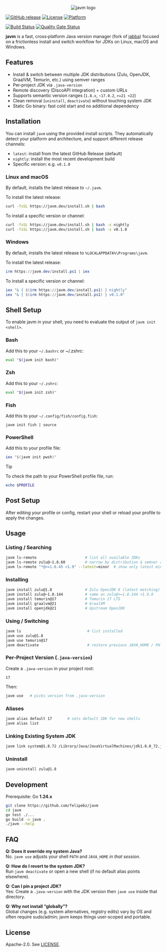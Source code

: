 <p align="center">
<img src="assets/logo.svg" alt="javm logo">
</p>

[![GitHub release](https://img.shields.io/github/v/release/felipebz/javm)](https://github.com/felipebz/javm/releases)
[![License](https://img.shields.io/badge/License-Apache%202.0-blue.svg)](LICENSE)
[![Platform](https://img.shields.io/badge/platform-Linux%20%7C%20macOS%20%7C%20Windows-blue)](README.md)

[![Build Status](https://github.com/felipebz/javm/workflows/Build/badge.svg)](https://github.com/felipebz/javm/actions)
[![Quality Gate Status](https://sonarqube.felipebz.com/api/project_badges/measure?project=javm&metric=alert_status)](https://sonarqube.felipebz.com/dashboard?id=javm)

**javm** is a fast, cross‑platform Java version manager (fork of [jabba](https://github.com/shyiko/jabba)) focused on a frictionless install 
and switch workflow for JDKs on Linux, macOS and Windows.

## Features

- Install & switch between multiple JDK distributions (Zulu, OpenJDK, GraalVM, Temurin, etc.) using semver ranges
- Per‑project JDK via `.java-version`
- Remote discovery (DiscoAPI integration) + custom URLs
- Supports semantic version ranges (`1.8.x`, `~17.0.2`, `>=21 <22`)
- Clean removal (`uninstall`, `deactivate`) without touching system JDK
- Static Go binary: fast cold start and no additional dependency

## Installation

You can install `javm` using the provided install scripts. They automatically detect your platform and architecture, and support different release channels:

- `latest`: install from the latest GitHub Release (default)
- `nightly`: install the most recent development build
- Specific version: e.g. `v0.1.0`

### Linux and macOS

By default, installs the latest release to `~/.javm`.

To install the latest release:

```bash
curl -fsSL https://javm.dev/install.sh | bash
```

To install a specific version or channel:

```bash
curl -fsSL https://javm.dev/install.sh | bash -s nightly
curl -fsSL https://javm.dev/install.sh | bash -s v0.1.0
```

### Windows

By default, installs the latest release to `%LOCALAPPDATA%\Programs\javm`.

To install the latest release:

```powershell
irm https://javm.dev/install.ps1 | iex
```

To install a specific version or channel:

```powershell
iex "& { $(irm https://javm.dev/install.ps1) } nightly"
iex "& { $(irm https://javm.dev/install.ps1) } v0.1.0"
```

## Shell Setup

To enable javm in your shell, you need to evaluate the output of `javm init <shell>`.

### Bash

Add this to your `~/.bashrc` or ~/.zshrc:

```bash
eval "$(javm init bash)"
```

### Zsh

Add this to your `~/.zshrc`:

```zsh
eval "$(javm init zsh)"
```

### Fish

Add this to your `~/.config/fish/config.fish`:

```fish
javm init fish | source
```

### PowerShell

Add this to your profile file:

```powershell
iex "$(javm init pwsh)" 
```

> [!TIP]
> To check the path to your PowerShell profile file, run:
> ```powershell
> echo $PROFILE
> ```

## Post Setup

After editing your profile or config, restart your shell or reload your profile to apply the changes.

## Usage

### Listing / Searching

```sh
javm ls-remote                      # list all available JDKs
javm ls-remote zulu@~1.8.60         # narrow by distribution & semver range
javm ls-remote "*@>=1.6.45 <1.9" --latest=minor  # show only latest minors
```

### Installing

```sh
javm install zulu@1.8               # Zulu OpenJDK 8 (latest matching)
javm install zulu@~1.8.144          # same as zulu@>=1.8.144 <1.9.0
javm install temurin@17             # Temurin 17 LTS
javm install graalvm@21             # GraalVM
javm install openjdk@21             # Upstream OpenJDK
```

### Using / Switching

```sh
javm ls                              # list installed
javm use zulu@1.8
javm use temurin@17
javm deactivate                      # restore previous JAVA_HOME / PATH
```

### Per‑Project Version (`.java-version`)

Create a `.java-version` in your project root:

```
17
```

Then:

```sh
javm use   # picks version from .java-version
```

### Aliases

```sh
javm alias default 17       # sets default JDK for new shells
javm alias list
```

### Linking Existing System JDK

```sh
javm link system@1.8.72 /Library/Java/JavaVirtualMachines/jdk1.8.0_72.jdk
```

### Uninstall

```sh
javm uninstall zulu@1.8
```

## Development

Prerequisite: Go **1.24.x**

```sh
git clone https://github.com/felipebz/javm
cd javm
go test ./...
go build -o javm .
./javm --help
```

## FAQ

**Q: Does it override my system Java?**\
No. `javm use` adjusts your shell `PATH` and `JAVA_HOME` *in that session*.

**Q: How do I revert to the system JDK?**\
Run `javm deactivate` or open a new shell (if no default alias points elsewhere).

**Q: Can I pin a project JDK?**\
Yes: Create a `.java-version` with the JDK version then `javm use` inside that directory.

**Q: Why not install “globally”?**\
Global changes (e.g. system alternatives, registry edits) vary by OS and often require sudo/admin; javm keeps things user‑scoped and portable.

## License

Apache-2.0. See [LICENSE](LICENSE).
